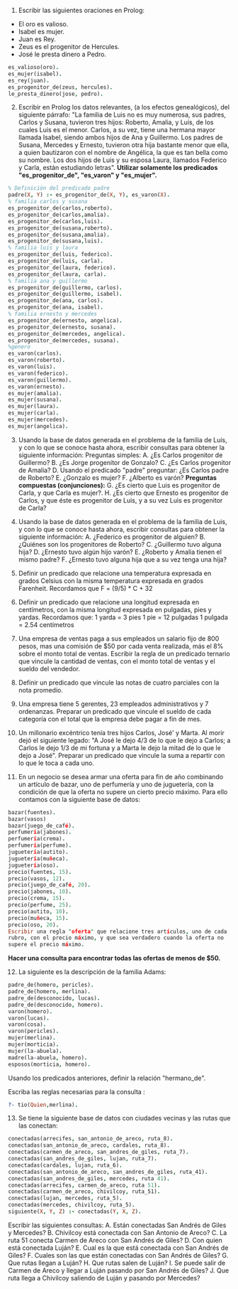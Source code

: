 1. Escribir las siguientes oraciones en Prolog:
- El oro es valioso.
- Isabel es mujer.
- Juan es Rey.
- Zeus es el progenitor de Hercules.
- José le presta dinero a Pedro.


```prolog
es_valioso(oro). 
es_mujer(isabel).
es_rey(juan).
es_progenitor_de(zeus, hercules).
le_presta_dinero(jose, pedro).
```

2. Escribir en Prolog los datos relevantes, (a los efectos genealógicos), del siguiente párrafo: "La familia de Luis no es muy numerosa, sus padres, Carlos y Susana, tuvieron tres hijos: Roberto, Amalia, y Luis, de los cuales Luis es el menor. Carlos, a su vez, tiene una hermana mayor llamada Isabel, siendo ambos hijos de Ana y Guillermo. Los padres de Susana, Mercedes y Ernesto, tuvieron otra hija bastante menor que ella, a quien bautizaron con el nombre de Angélica, la que es tan bella como su nombre. Los dos hijos de Luis y su esposa Laura, llamados Federico y Carla, están estudiando letras".
__Utilizar solamente los predicados "es_progenitor_de", "es_varon" y "es_mujer".__

```prolog
% Definición del predicado padre
padre(X, Y) :- es_progenitor_de(X, Y), es_varon(X).
% familia carlos y susana
es_progenitor_de(carlos,roberto).
es_progenitor_de(carlos,amalia).
es_progenitor_de(carlos,luis).
es_progenitor_de(susana,roberto).
es_progenitor_de(susana,amalia).
es_progenitor_de(susana,luis).
% familia luis y laura
es_progenitor_de(luis, federico).
es_progenitor_de(luis, carla).
es_progenitor_de(laura, federico).
es_progenitor_de(laura, carla).
% familia ana y guillermo
es_progenitor_de(guillermo, carlos).
es_progenitor_de(guillermo, isabel).
es_progenitor_de(ana, carlos).
es_progenitor_de(ana, isabel).
% familia ernesto y mercedes
es_progenitor_de(ernesto, angelica).
es_progenitor_de(ernesto, susana).
es_progenitor_de(mercedes, angelica).
es_progenitor_de(mercedes, susana).
%genero
es_varon(carlos).
es_varon(roberto).
es_varon(luis).
es_varon(federico).
es_varon(guillermo).
es_varon(ernesto).
es_mujer(amalia).
es_mujer(susana).
es_mujer(laura).
es_mujer(carla).
es_mujer(mercedes).
es_mujer(angelica).
```

3. Usando la base de datos generada en el problema de la familia de Luis, y con
lo que se conoce hasta ahora, escribir consultas para obtener la siguiente
información:
Preguntas simples:
A. ¿Es Carlos progenitor de Guillermo?
B. ¿Es Jorge progenitor de Gonzalo?
C. ¿Es Carlos progenitor de Amalia?
D. Usando el predicado "padre" preguntar: ¿Es Carlos padre de Roberto?
E. ¿Gonzalo es mujer?
F. ¿Alberto es varón?
__Preguntas compuestas (conjunciones):__
G. ¿Es cierto que Luis es progenitor de Carla, y que Carla es mujer?.
H. ¿Es cierto que Ernesto es progenitor de Carlos, y que éste es progenitor
de Luis, y a su vez Luis es progenitor de Carla?

4. Usando la base de datos generada en el problema de la familia de Luis, y con
lo que se conoce hasta ahora, escribir consultas para obtener la siguiente
información:
A. ¿Federico es progenitor de alguien?
B. ¿Quiénes son los progenitores de Roberto?
C. ¿Guillermo tuvo alguna hija?
D. ¿Ernesto tuvo algún hijo varón?
E. ¿Roberto y Amalia tienen el mismo padre?
F. ¿Ernesto tuvo alguna hija que a su vez tenga una hija?

5. Definir un predicado que relacione una temperatura expresada en grados Celsius con la misma temperatura expresada en grados Farenheit. Recordamos que F = (9/5) * C + 32

6. Definir un predicado que relacione una longitud expresada en centímetros,
con la misma longitud expresada en pulgadas, pies y yardas. Recordamos que:
1 yarda = 3 pies
1 pie = 12 pulgadas
1 pulgada = 2.54 centímetros

7. Una empresa de ventas paga a sus empleados un salario fijo de 800 pesos, mas una comisión de $50 por cada venta realizada, más el 8% sobre el monto total de ventas. Escribir la regla de un predicado ternario que vincule la cantidad de ventas, con el monto total de ventas y el sueldo del vendedor.
   
8. Definir un predicado que vincule las notas de cuatro parciales con la nota promedio.

9. Una empresa tiene 5 gerentes, 23 empleados administrativos y 7 ordenanzas. Preparar un predicado que vincule el sueldo de cada categoría con el total que la empresa debe pagar a fin de mes.
10. Un millonario excéntrico tenía tres hijos Carlos, José' y Marta. Al morir dejó el siguiente legado: "A José le dejo 4/3 de lo que le dejo a Carlos; a Carlos le dejo 1/3 de mi fortuna y a Marta le dejo la mitad de lo que le dejo a José". Preparar un predicado que vincule la suma a repartir con lo que le toca a cada uno.
11. En un negocio se desea armar una oferta para fin de año combinando un artículo de bazar, uno de perfumería y uno de juguetería, con la condición de que la oferta no supere un cierto precio máximo. Para ello contamos con la siguiente base de datos:
```prolog
bazar(fuentes).
bazar(vasos)
bazar(juego_de_café).
perfumería(jabones).
perfumería(crema).
perfumería(perfume).
juguetería(autito).
juguetería(muñeca).
juguetería(oso).
precio(fuentes, 15).
precio(vasos, 12).
precio(juego_de_café, 20).
precio(jabones, 10).
precio(crema, 15).
precio(perfume, 25).
precio(autito, 10).
precio(muñeca, 15).
precio(oso, 20).
Escribir una regla "oferta" que relacione tres artículos, uno de cada
rubro, con el precio máximo, y que sea verdadero cuando la oferta no
supere el precio máximo.
```
__Hacer una consulta para encontrar todas las ofertas de menos de $50.__


12. La siguiente es la descripción de la familia Adams:
```prolog
padre_de(homero, pericles).
padre_de(homero, merlina).
padre_de(desconocido, lucas).
padre_de(desconocido, homero).
varon(homero).
varon(lucas).
varon(cosa).
varon(pericles).
mujer(merlina).
mujer(morticia).
mujer(la-abuela).
madre(la-abuela, homero).
esposos(morticia, homero).
```
Usando los predicados anteriores, definir la relación "hermano_de".

Escriba las reglas necesarias para la consulta : 
```prolog
?- tio(Quien,merlina).
```
13. Se tiene la siguiente base de datos con ciudades vecinas y las rutas que las conectan:
```prolog
conectadas(arrecifes, san_antonio_de_areco, ruta_8).
conectadas(san_antonio_de_areco, cardales, ruta_8).
conectadas(carmen_de_areco, san_andres_de_giles, ruta_7).
conectadas(san_andres_de_giles, lujan, ruta_7).
conectadas(cardales, lujan, ruta_6).
conectadas(san_antonio_de_areco, san_andres_de_giles, ruta_41).
conectadas(san_andres_de_giles, mercedes, ruta 41).
conectadas(arrecifes, carmen_de_areco, ruta 51).
conectadas(carmen_de_areco, chivilcoy, ruta_51).
conectadas(lujan, mercedes, ruta_5).
conectadas(mercedes, chivilcoy, ruta_5).
siguiente(X, Y, Z) :- conectadas(Y, X, Z).
```

Escribir las siguientes consultas:
A. Están conectadas San Andrés de Giles y Mercedes?
B. Chivilcoy está conectada con San Antonio de Areco?
C. La ruta 51 conecta Carmen de Areco con San Andrés de Giles?
D. Con quien está conectada Luján?
E. Cual es la que está conectada con San Andrés de Giles?
F. Cuales son las que están conectadas con San Andrés de Giles?
G. Que rutas llegan a Luján?
H. Que rutas salen de Luján?
I. Se puede salir de Carmen de Areco y llegar a Luján pasando por San
Andrés de Giles?
J. Que ruta llega a Chivilcoy saliendo de Luján y pasando por Mercedes?